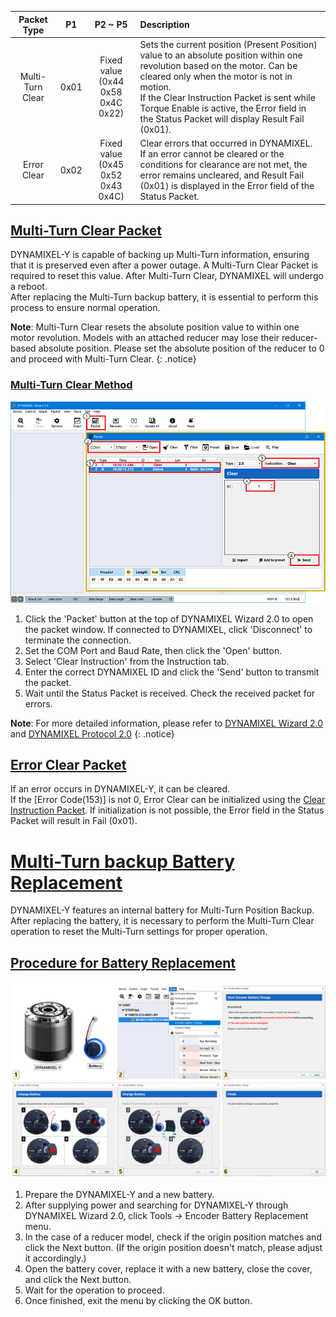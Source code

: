 | Packet Type      | P1   | P2 ~ P5                                | Description                                                                            |
|:----------------:|:----:|:--------------------------------------:|:--------------------------------------------------------------------------------|
| Multi-Turn Clear | 0x01 | Fixed value<br />(0x44 0x58 0x4C 0x22) | Sets the current position (Present Position) value to an absolute position within one revolution based on the motor. Can be cleared only when the motor is not in motion.<br />If the Clear Instruction Packet is sent while Torque Enable is active, the Error field in the Status Packet will display Result Fail (0x01). |
| Error Clear      | 0x02 | Fixed value<br />(0x45 0x52 0x43 0x4C) | Clear errors that occurred in DYNAMIXEL.<br />If an error cannot be cleared or the conditions for clearance are not met, the error remains uncleared, and Result Fail (0x01) is displayed in the Error field of the Status Packet. |



## [Multi-Turn Clear Packet](#multi-turn-clear-packet)

DYNAMIXEL-Y is capable of backing up Multi-Turn information, ensuring that it is preserved even after a power outage. A Multi-Turn Clear Packet is required to reset this value. After Multi-Turn Clear, DYNAMIXEL will undergo a reboot.  
After replacing the Multi-Turn backup battery, it is essential to perform this process to ensure normal operation.


**Note**: Multi-Turn Clear resets the absolute position value to within one motor revolution. Models with an attached reducer may lose their reducer-based absolute position. Please set the absolute position of the reducer to 0 and proceed with Multi-Turn Clear.
{: .notice}

### [Multi-Turn Clear Method](#multi-turn-clear-method)

![](/assets/images/dxl/y/multi-turn_clear_guide.PNG)

1. Click the 'Packet' button at the top of DYNAMIXEL Wizard 2.0 to open the packet window. If connected to DYNAMIXEL, click 'Disconnect' to terminate the connection.
2. Set the COM Port and Baud Rate, then click the 'Open' button.
3. Select 'Clear Instruction' from the Instruction tab.
4. Enter the correct DYNAMIXEL ID and click the 'Send' button to transmit the packet.
5. Wait until the Status Packet is received. Check the received packet for errors.


**Note**: For more detailed information, please refer to [DYNAMIXEL Wizard 2.0] and [DYNAMIXEL Protocol 2.0] 
{: .notice}

## [Error Clear Packet](#error-clear-packet)

If an error occurs in DYNAMIXEL-Y, it can be cleared.  
If the [Error Code(153)] is not 0, Error Clear can be initialized using the [Clear Instruction Packet]. If initialization is not possible, the Error field in the Status Packet will result in Fail (0x01).  

# [Multi-Turn backup Battery Replacement](#multi-turn-backup-battery-replacement)

DYNAMIXEL-Y features an internal battery for Multi-Turn Position Backup. After replacing the battery, it is necessary to perform the Multi-Turn Clear operation to reset the Multi-Turn settings for proper operation.

## [Procedure for Battery Replacement](#procedure-for-battery-replacement)

![](/assets/images/dxl/y/brtterry_replacement_guide_en.png)

1. Prepare the DYNAMIXEL-Y and a new battery.
2. After supplying power and searching for DYNAMIXEL-Y through DYNAMIXEL Wizard 2.0, click
   Tools → Encoder Battery Replacement menu. 
3. In the case of a reducer model, check if the origin position matches and click the Next button. 
   (If the origin position doesn't match, please adjust it accordingly.)
4. Open the battery cover, replace it with a new battery, close the cover, and click the Next button.
5. Wait for the operation to proceed. 
6. Once finished, exit the menu by clicking the OK button.



[DYNAMIXEL Wizard 2.0]: https://emanual.robotis.com/docs/en/software/dynamixel/dynamixel_wizard2/
[Dynamixel Protocol 2.0]: https://emanual.robotis.com/docs/en/dxl/protocol2/
[Clear Instruction Packet]: https://emanual.robotis.com/docs/en/dxl/protocol2/#clear-0x10